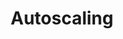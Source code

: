 ---
title: Autoscaling
menu:
  docs_{{ .version }}:
    identifier: hz-auto-scaling
    name: Autoscaling
    parent: hz-guides
    weight: 46
menu_name: docs_{{ .version }}
---